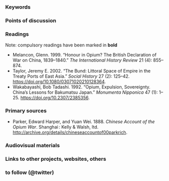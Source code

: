 ### Keywords


### Points of discussion


### Readings
Note: compulsory readings have been marked in **bold**

* Melancon, Glenn. 1999. “Honour in Opium? The British Declaration of War on China, 1839–1840.” *The International History Review* 21 (4): 855–874.
* Taylor, Jeremy E. 2002. “The Bund: Littoral Space of Empire in the Treaty Ports of East Asia.” *Social History* 27 (2): 125–42. https://doi.org/10.1080/03071020210128364.
* Wakabayashi, Bob Tadashi. 1992. “Opium, Expulsion, Sovereignty. China’s Lessons for Bakumatsu Japan.” *Monumenta Nipponica* 47 (1): 1–25. https://doi.org/10.2307/2385356.

### Primary sources

* Parker, Edward Harper, and Yuan Wei. 1888. *Chinese Account of the Opium War*. Shanghai : Kelly & Walsh, ltd. http://archive.org/details/chineseaccountof00parkrich.

### Audiovisual materials


### Links to other projects, websites, others


### to follow (@twitter)

